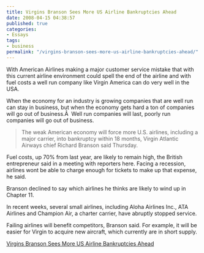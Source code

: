 ```yaml
---
title: Virgins Branson Sees More US Airline Bankruptcies Ahead
date: 2008-04-15 04:38:57
published: true
categories:
- Essays
tags:
- business
permalink: "/virgins-branson-sees-more-us-airline-bankruptcies-ahead/"
---
```

With American Airlines making a major customer service mistake that with this current airline environment could spell the end of the airline and with fuel costs a well run company like Virgin America can do very well in the USA.

When the economy for an industry is growing companies that are well run can stay in business, but when the economy gets hard a ton of companies will go out of business.Â  Well run companies will last, poorly run companies will go out of business.

>The weak American economy will force more U.S. airlines, including a major carrier, into bankruptcy within 18 months, Virgin Atlantic Airways chief Richard Branson said Thursday.

Fuel costs, up 70% from last year, are likely to remain high, the British entrepreneur said in a meeting with reporters here. Facing a recession, airlines wont be able to charge enough for tickets to make up that expense, he said.

Branson declined to say which airlines he thinks are likely to wind up in Chapter 11.

In recent weeks, several small airlines, including Aloha Airlines Inc., ATA Airlines and Champion Air, a charter carrier, have abruptly stopped service.

Failing airlines will benefit competitors, Branson said. For example, it will be easier for Virgin to acquire new aircraft, which currently are in short supply.</blockquote>
<p><a href="http://money.cnn.com/news/newsfeeds/articles/djf500/200804101740DOWJONESDJONLINE001147_FORTUNE5.htm" rel="nofollow">Virgins Branson Sees More US Airline Bankruptcies Ahead</a></p>
